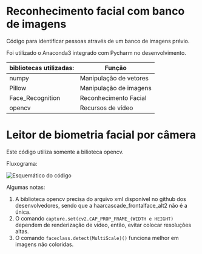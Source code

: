 # Reconhecimento facial com banco de imagens
Código para identificar pessoas através de um banco de imagens prévio.

Foi utilizado o Anaconda3 integrado com Pycharm no desenvolvimento.

| bibliotecas utilizadas: | Função                 |
|-------------------------|------------------------|
| numpy                   | Manipulação de vetores |
| Pillow                  | Manipulação de imagens |
| Face_Recognition        | Reconhecimento Facial  |
| opencv                  | Recursos de vídeo      |

# Leitor de biometria facial por câmera

Este código utiliza somente a bilioteca opencv.

Fluxograma:

![Esquemático do código](fluxogramas/fluxograma%20leitor%20por%20vídeo.jpeg)

Algumas notas:
1. A biblioteca opencv precisa do arquivo xml disponível no github dos desenvolvedores, sendo que a haarcascade_frontalface_alt2 não é a única.
2. O comando `capture.set(cv2.CAP_PROP_FRAME_(WIDTH e HEIGHT)` dependem de renderização de vídeo, então, evitar colocar resoluções altas.
3. O comando ``faceclass.detect(MultiScale)()`` funciona melhor em imagens não coloridas.


